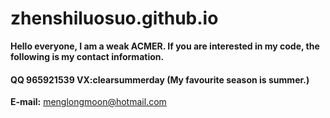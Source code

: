 # zhenshiluosuo.github.io

**Hello everyone, I am a weak ACMER. If you are interested in my code, the following is my contact information.**

#### QQ 965921539  VX:clearsummerday (My favourite season is summer.)
**E-mail:** <menglongmoon@hotmail.com>

